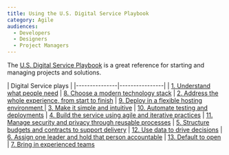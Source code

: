 ```yaml
---
title: Using the U.S. Digital Service Playbook
category: Agile
audiences:
  - Developers
  - Designers
  - Project Managers
---
```


The [U.S. Digital Service Playbook](https://playbook.cio.gov/) is a great reference for starting and managing projects and solutions.


| Digital Service plays |
|---------------|----------------|
| [1. Understand what people need](https://playbook.cio.gov/#play1)   | [8. Choose a modern technology stack](https://playbook.cio.gov/#play8)
| [2. Address the whole experience, from start to finish](https://playbook.cio.gov/#play2)   | [9. Deploy in a flexible hosting environment ](https://playbook.cio.gov/#play9)
| [3. Make it simple and intuitive](https://playbook.cio.gov/#play3)   | [10. Automate testing and deployments](https://playbook.cio.gov/#play10)
| [4. Build the service using agile and iterative practices](https://playbook.cio.gov/#play4)   | [11. Manage security and privacy through reusable processes](https://playbook.cio.gov/#play11)
| [5. Structure budgets and contracts to support delivery](https://playbook.cio.gov/#play5)   | [12. Use data to drive decisions](https://playbook.cio.gov/#play12)
| [6. Assign one leader and hold that person accountable](https://playbook.cio.gov/#play6)   | [13. Default to open](https://playbook.cio.gov/#play13)
| [7. Bring in experienced teams](https://playbook.cio.gov/#play7)
